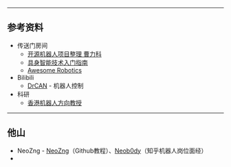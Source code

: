 

---
## 参考资料

+ 传送门房间
	+ [开源机器人项目整理 曹力科](https://www.zhihu.com/question/37075464/answer/888185845)
	+ [具身智能技术入门指南](https://github.com/TianxingChen/Embodied-AI-Guide)
	+ [Awesome Robotics](https://github.com/kiloreux/awesome-robotics)
+ Bilibili 
	+ [DrCAN](https://space.bilibili.com/230105574) - 机器人控制
+ 科研
	+ [香港机器人方向教授](https://www.zhihu.com/question/634288210/answer/3400224596)



---
## 他山

+ NeoZng - [NeoZng](https://github.com/NeoZng)（Github教程）、[Neob0dy](https://www.zhihu.com/people/zengen-38/posts)（知乎机器人岗位面经）
+ 